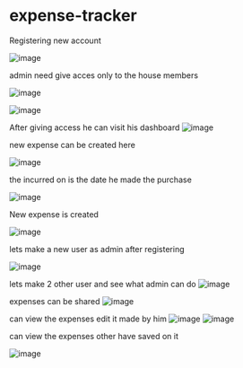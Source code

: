 # expense-tracker
Registering new account

![image](https://user-images.githubusercontent.com/33037244/155455886-a6f67257-daa2-4bcd-8bbe-8ebb53a24623.png)

admin need give acces only to the house members

![image](https://user-images.githubusercontent.com/33037244/155455940-13066442-5f7f-476b-8de1-1ba052113859.png)

![image](https://user-images.githubusercontent.com/33037244/155456003-5102453a-309b-4a35-a42d-6b807861e23c.png)


After giving access he can visit his dashboard
![image](https://user-images.githubusercontent.com/33037244/155456103-a6a6b6ea-711e-477c-9dad-7fbe6d444f1d.png)


new expense can be created here

![image](https://user-images.githubusercontent.com/33037244/155456138-2dedf02b-308b-4217-a89f-6bc983c9bd53.png)

the incurred on is the date he made the purchase

![image](https://user-images.githubusercontent.com/33037244/155456258-f346de6e-1698-44c6-b627-0c10b84ff27c.png)


New expense is created

![image](https://user-images.githubusercontent.com/33037244/155456335-9470e102-4a09-42da-8736-7f35da60a0b2.png)

lets make a new user as admin after registering 

![image](https://user-images.githubusercontent.com/33037244/155456610-158c7eab-15ba-4bd8-9153-8835d94798d4.png)

lets make 2 other user and see what admin can do
![image](https://user-images.githubusercontent.com/33037244/155456878-708c2f70-ff3d-4b43-b4ad-35bb0b4f3253.png)

expenses can be shared
![image](https://user-images.githubusercontent.com/33037244/155456970-03d0f41a-4fb4-42a9-a827-2112a3c38bd2.png)


can view the expenses edit it made by him
![image](https://user-images.githubusercontent.com/33037244/155457035-3de469c6-38e1-4fba-887b-3312901ec94a.png)
![image](https://user-images.githubusercontent.com/33037244/155457074-9d58bde6-fc87-42ba-a9de-dfea34a5aee5.png)


can view the expenses other have saved on it

![image](https://user-images.githubusercontent.com/33037244/155457119-815d9e52-170e-4e12-831f-90fbbb553dc5.png)




